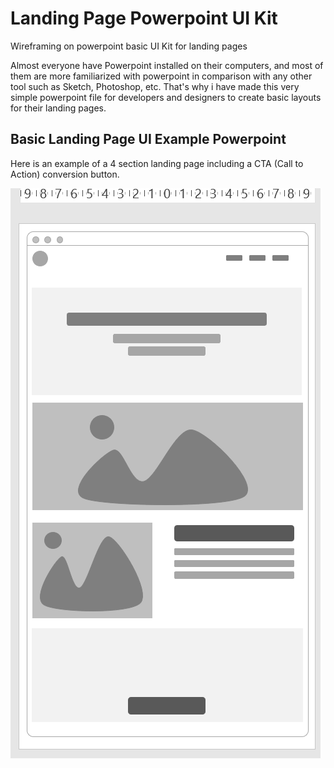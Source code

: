 # Landing Page Powerpoint UI Kit
Wireframing on powerpoint basic UI Kit for landing pages

Almost everyone have Powerpoint installed on their computers, and most of them are more familiarized with powerpoint in comparison with any other tool such as Sketch, Photoshop, etc.
That's why i have made this very simple powerpoint file for developers and designers to create basic layouts for their landing pages.


## Basic Landing Page UI Example Powerpoint
Here is an example of a 4 section landing page including a CTA (Call to Action) conversion button.

![Landing Page ppt pptx example UI Kit](Screenshot_Wireframe_Landing_Creator.PNG?raw=true "Landing Page Creator UI Kit Powerpoing")
